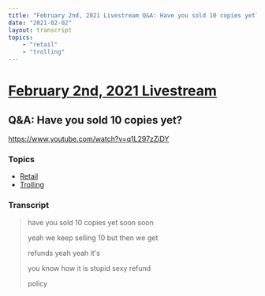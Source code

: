 ```yaml
---
title: "February 2nd, 2021 Livestream Q&A: Have you sold 10 copies yet?"
date: "2021-02-02"
layout: transcript
topics:
    - "retail"
    - "trolling"
---
```

# [February 2nd, 2021 Livestream](../2021-02-02.md)
## Q&A: Have you sold 10 copies yet?
https://www.youtube.com/watch?v=q1L297zZiDY

### Topics
* [Retail](../topics/retail.md)
* [Trolling](../topics/trolling.md)

### Transcript

> have you sold 10 copies yet soon soon
>
> yeah we keep selling 10 but then we get
>
> refunds yeah yeah it's
>
> you know how it is stupid sexy refund
>
> policy

